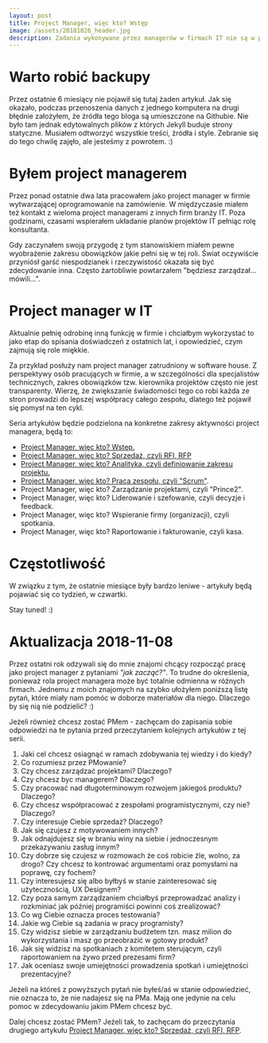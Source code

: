 ```yaml
---
layout: post
title: Project Manager, więc kto? Wstęp
image: /assets/20181026_header.jpg
description: Zadania wykonywane przez managerów w firmach IT nie są w pełni transparentne dla zespołów developerskich. Co robią project managerowie? Wyjaśnijmy!	
---
```


# Warto robić backupy

Przez ostatnie 6 miesiący nie pojawił się tutaj żaden artykuł. Jak się okazało, podczas przenoszenia danych z jednego komputera na drugi błędnie założyłem, że źródła tego bloga są umieszczone na Githubie. Nie było tam jednak edytowalnych plików z których Jekyll buduje strony statyczne. Musiałem odtworzyć wszystkie treści, źródła i style. Zebranie się do tego chwilę zajęło, ale jesteśmy z powrotem. :)

# Byłem project managerem

Przez ponad ostatnie dwa lata pracowałem jako project manager w firmie wytwarzającej oprogramowanie na zamówienie. W międzyczasie miałem też kontakt z wieloma project managerami z innych firm branży IT. Poza godzinami, czasami wspierałem układanie planów projektów IT pełniąc rolę konsultanta.

Gdy zaczynałem swoją przygodę z tym stanowiskiem miałem pewne wyobrażenie zakresu obowiązków jakie pełni się w tej roli. Świat oczywiście przyniósł garść niespodzianek i rzeczywistość okazała się być zdecydowanie inna. Często żartobliwie powtarzałem "będziesz zarządzał... mówili...". 

# Project manager w IT

Aktualnie pełnię odrobinę inną funkcję w firmie i chciałbym wykorzystać to jako etap do spisania doświadczeń z ostatnich lat, i opowiedzieć, czym zajmują się role miękkie. 

Za przykład posłuży nam project manager zatrudniony w software house. Z perspektywy osób pracujących w firmie, a w szczególności dla specjalistów technicznych, zakres obowiązków tzw. kierownika projektów często nie jest transparenty. Wierzę, że zwiększanie świadomości tego co robi każda ze stron prowadzi do lepszej współpracy całego zespołu, dlatego też pojawił się pomysł na ten cykl.

Seria artykułów będzie podzielona na konkretne zakresy aktywności project managera, będą to:

* [Project Manager, więc kto? Wstęp.](https://rmakara.github.io/Project-Manager-wiec-kto-Wstep)
* [Project Manager, więc kto? Sprzedaż, czyli RFI, RFP](https://rmakara.github.io/Project-Manager-wiec-kto-Sprzedaz-czyli-rfi-rfp)
* [Project Manager, więc kto? Analityka, czyli definiowanie zakresu projektu.](https://rmakara.github.io/Project-Manager-wiec-kto-Analityka-czyli-definiowanie-zakresu-projektu)
* [Project Manager, więc kto? Praca zespołu, czyli "Scrum"](https://rmakara.github.io//Project-Manager-wiec-kto-Praca-zespolu-czyli-Scrum).
* Project Manager, więc kto? Zarządzanie projektami, czyli "Prince2".
* Project Manager, więc kto? Liderowanie i szefowanie, czyli decyzje i feedback.
* Project Manager, więc kto? Wspieranie firmy (organizacji), czyli spotkania.
* Project Manager, więc kto? Raportowanie i fakturowanie, czyli kasa.

# Częstotliwość

W związku z tym, że ostatnie miesiące były bardzo leniwe - artykuły będą pojawiać się co tydzień, w czwartki.

Stay tuned! :)

# Aktualizacja 2018-11-08

Przez ostatni rok odzywali się do mnie znajomi chcący rozpocząć pracę jako project manager z pytaniami _"jak zacząć?"_. To trudne do określenia, ponieważ rola project managera może być totalnie odmienna w różnych firmach. Jednemu z moich znajomych na szybko ułożyłem poniższą listę pytań, które miały nam pomóc w doborze materiałów dla niego. Dlaczego by się nią nie podzielić? :)

Jeżeli również chcesz zostać PMem - zachęcam do zapisania sobie odpowiedzi na te pytania przed przeczytaniem kolejnych artykułów z tej serii.

1. Jaki cel chcesz osiagnąć w ramach zdobywania tej wiedzy i do kiedy?
2. Co rozumiesz przez PMowanie?
3. Czy chcesz zarządzać projektami? Dlaczego?
4. Czy chcesz byc managerem? Dlaczego?
5. Czy pracować nad długoterminowym rozwojem jakiegoś produktu? Dlaczego?
6. Czy chcesz współpracować z zespołami programistycznymi, czy nie? Dlaczego?
7. Czy interesuje Ciebie sprzedaż? Dlaczego?
8. Jak się czujesz z motywowaniem innych?
9. Jak odnajdujesz się w braniu winy na siebie i jednoczesnym przekazywaniu zasług innym?
10. Czy dobrze się czujesz w rozmowach że coś robicie źle, wolno, za drogo? Czy chcesz to kontrować argumentami oraz pomysłami na poprawę, czy fochem?
11. Czy interesujesz się albo byłbyś w stanie zainteresować się użytecznością, UX Designem?
12. Czy poza samym zarządzaniem chciałbyś przeprowadzać analizy i rozkminiać jak później programiści powinni coś zrealizować?
13. Co wg Ciebie oznacza proces testowania?
14. Jakie wg Ciebie są zadania w pracy programisty?
15. Czy widzisz siebie w zarządzaniu budżetem tzn. masz milion do wykorzystania i masz go przeobrazić w gotowy produkt?
16. Jak się widzisz na spotkaniach z komitetem sterującym, czyli raportowaniem na żywo przed prezesami firm?
17. Jak oceniasz swoje umiejętności prowadzenia spotkań i umiejętności prezentacyjne?

Jeżeli na któreś z powyższych pytań nie byłeś/aś w stanie odpowiedzieć, nie oznacza to, że nie nadajesz się na PMa. Mają one jedynie na celu pomoc w zdecydowaniu jakim PMem chcesz być.

Dalej chcesz zostać PMem? Jeżeli tak, to zachęcam do przeczytania drugiego artykułu [Project Manager, więc kto? Sprzedaż, czyli RFI, RFP](https://rmakara.github.io/Project-Manager-wiec-kto-Sprzedaz-czyli-rfi-rfp).